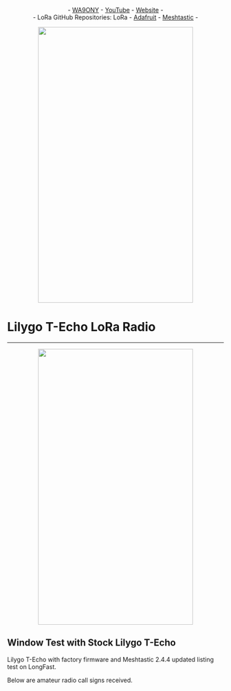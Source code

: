 <P align="center"> - <A HREF="https://www.qrz.com/db/WA9ONY">WA9ONY</A> - <A HREF="https://www.youtube.com/user/DavidAHaworth">YouTube</A> - <A HREF="http://www.stargazing.net/david/index.html">Website</A> -<BR>
- LoRa GitHub Repositories: LoRa - <A HREF="https://github.com/WA9ONY/LoRa/tree/main/Adafruit">Adafruit</A> - <A HREF="https://github.com/WA9ONY/LoRa/blob/main/Meshtastic/README.md">Meshtastic</A> -
</P>  

<p align="center">
       <img width="360" height="640" src="/Images/LoRaBanner3s512.jpg">
</p>


# Lilygo T-Echo LoRa Radio

<HR>

<p align="center">
       <img width="360" height="640" src="/Images/LoRaBanner3s512.jpg">
</p>

## Window Test with Stock Lilygo T-Echo 

Lilygo T-Echo with factory firmware and Meshtastic 2.4.4 updated listing test on LongFast.

Below are amateur radio call signs received.

